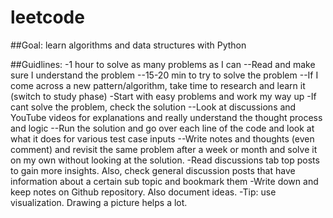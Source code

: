 # leetcode

##Goal: learn algorithms and data structures with Python

##Guidlines:
  -1 hour to solve as many problems as I can
  --Read and make sure I understand the problem
  --15-20 min to try to solve the problem
  --If I come across a new pattern/algorithm, take time to research and learn it (switch to study phase)
  -Start with easy problems and work my way up
  -If cant solve the problem, check the solution
  --Look at discussions and YouTube videos for explanations and really understand the thought process and logic
  --Run the solution and go over each line of the code and look at what it does for various test case inputs
  --Write notes and thoughts (even comment) and revisit the same problem after a week or month and solve it on my own without looking at the solution.
  -Read discussions tab top posts to gain more insights. Also, check general discussion posts that have information about a certain sub topic and bookmark them
  -Write down and keep notes on Github repository. Also document ideas.
  -Tip: use visualization. Drawing a picture helps a lot.
